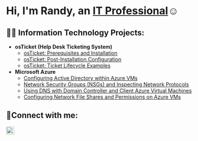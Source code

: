 <h1>Hi, I'm Randy, an <a href="https://linkedin.com">IT Professional</a>☺</h1>

<h2>👨‍💻 Information Technology Projects:</h2>

- <b>osTicket (Help Desk Ticketing System)</b>
  - [osTicket: Prerequisites and Installation](https://github.com/rd7tech/osticket-prereqs)
  - [osTicket: Post-Installation Configuration](https://github.com/rd7tech/post-install-config)
  - [osTicket: Ticket Lifecycle Examples](https://github.com/rd7tech/ticket-lifecycle)
- <b>Microsoft Azure</b>
  - [Configuring Active Directory within Azure VMs](https://github.com/rd7tech/configure-ad)
  - [Network Security Groups (NSGs) and Inspecting Network Protocols](https://github.com/rd7tech/azure-network-protocols)
  - [Using DNS with Domain Controller and Client Azure Virtual Machines](https://github.com/rd7tech/DNS-with-Domain-Controller)
  - [Configuring Network File Shares and Permissions on Azure VMs](https://github.com/rd7tech/configure-nfs-permissions)

    
<h2>🤳Connect with me:</h2>

[<img align="left" alt="Josh | LinkedIn" width="22px" src="https://cdn.jsdelivr.net/npm/simple-icons@v3/icons/linkedin.svg" />][linkedin]

[twitter]: https://twitter.com/#
[instagram]: https://www.instagram.com/#
[linkedin]: https://linkedin.com/in/#
